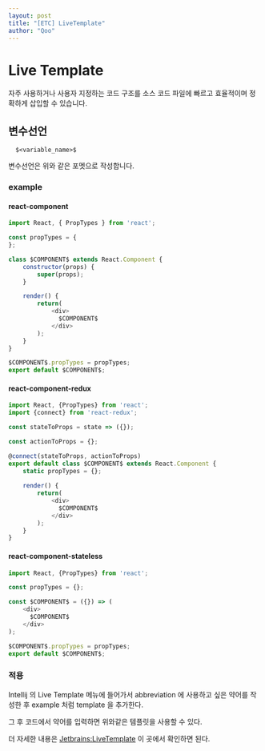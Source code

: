 ```yaml
---
layout: post
title: "[ETC] LiveTemplate"
author: "Qoo"
---
```


# Live Template
자주 사용하거나 사용자 지정하는 코드 구조를 소스 코드 파일에 빠르고 효율적이며 정확하게 삽입할 수 있습니다.

## 변수선언
```
  $<variable_name>$
```
변수선언은 위와 같은 포멧으로 작성합니다.

### example
#### react-component
```javascript 1.6
import React, { PropTypes } from 'react';

const propTypes = {
};

class $COMPONENT$ extends React.Component {
    constructor(props) {
        super(props);
    }

    render() {
        return(
            <div>
              $COMPONENT$
            </div>
        );
    }
}

$COMPONENT$.propTypes = propTypes;
export default $COMPONENT$;
```
#### react-component-redux
```javascript 1.6
import React, {PropTypes} from 'react';
import {connect} from 'react-redux';

const stateToProps = state => ({});

const actionToProps = {};

@connect(stateToProps, actionToProps)
export default class $COMPONENT$ extends React.Component {
    static propTypes = {};
    
    render() {
        return(
            <div>
              $COMPONENT$
            </div>
        );
    }
}

```

#### react-component-stateless 
```javascript 1.6 
import React, {PropTypes} from 'react';

const propTypes = {};

const $COMPONENT$ = ({}) => (
    <div>
      $COMPONENT$
    </div>
);

$COMPONENT$.propTypes = propTypes;
export default $COMPONENT$;
```

### 적용
Intellij 의 Live Template 메뉴에 들어가서 
abbreviation 에 사용하고 싶은 약어를 작성한 후 example 처럼 template 을 추가한다.

그 후 코드에서 약어를 입력하면 위와같은 템플릿을 사용할 수 있다.

더 자세한 내용은 
[Jetbrains:LiveTemplate](https://www.jetbrains.com/help/idea/live-templates.html)
이 곳에서 확인하면 된다.
